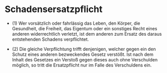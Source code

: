 # Schadensersatzpflicht

- (1) Wer vorsätzlich oder fahrlässig das Leben, den Körper, die Gesundheit, die Freiheit, das Eigentum oder ein sonstiges Recht eines anderen widerrechtlich verletzt, ist dem anderen zum Ersatz des daraus entstehenden Schadens verpflichtet.

- (2) Die gleiche Verpflichtung trifft denjenigen, welcher gegen ein den Schutz eines anderen bezweckendes Gesetz verstößt. Ist nach dem Inhalt des Gesetzes ein Verstoß gegen dieses auch ohne Verschulden möglich, so tritt die Ersatzpflicht nur im Falle des Verschuldens ein.


